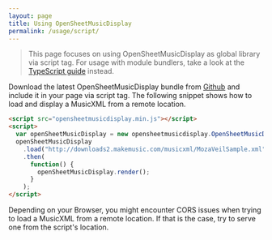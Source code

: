 ```yaml
---
layout: page
title: Using OpenSheetMusicDisplay
permalink: /usage/script/
---
```


> This page focuses on using OpenSheetMusicDisplay as global library via script tag. For usage with module bundlers, take a look at the [TypeScript guide](/usage/typescript) instead.

Download the latest OpenSheetMusicDisplay bundle from [Github](https://github.com/opensheetmusicdisplay/opensheetmusicdisplay/releases/latest) and include it in your page via script tag. The following snippet shows how to load and display a MusicXML from a remote location.
```html
<script src="opensheetmusicdisplay.min.js"></script>
<script>
  var openSheetMusicDisplay = new opensheetmusicdisplay.OpenSheetMusicDisplay("container-id");
  openSheetMusicDisplay
    .load("http://downloads2.makemusic.com/musicxml/MozaVeilSample.xml")
    .then(
      function() {
        openSheetMusicDisplay.render();
      }
    );
</script>
```

Depending on your Browser, you might encounter CORS issues when trying to load a MusicXML from a remote location. If that is the case, try to serve one from the script's location.

